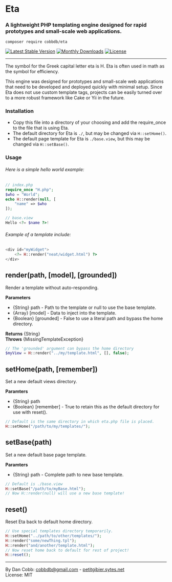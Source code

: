 # Eta
### A lightweight PHP templating engine designed for rapid prototypes and small-scale web applications.

    composer require cobbdb/eta

[![Latest Stable Version](https://poser.pugx.org/cobbdb/eta/version.svg)](https://packagist.org/packages/cobbdb/eta) [![Monthly Downloads](https://poser.pugx.org/cobbdb/eta/d/monthly.svg)](https://packagist.org/packages/cobbdb/eta) [![License](https://poser.pugx.org/cobbdb/eta/license.svg)](https://packagist.org/packages/cobbdb/eta)

---
The symbol for the Greek capital letter eta is H. Eta is often used in math as the symbol for efficiency.

This engine was designed for prototypes and small-scale web applications that need to be developed and deployed quickly with minimal setup. Since Eta does not use custom template tags, projects can be easily turned over to a more robust framework like Cake or Yii in the future.

### Installation
* Copy this file into a directory of your choosing and add the require_once to the file that is using Eta.
* The default directory for Eta is ```./```, but may be changed via ```H::setHome()```.
* The default page template for Eta is ```./base.view```, but this may be changed via ```H::setBase()```.

### Usage
###### Here is a simple hello world example:
```php
// index.php
require_once "H.php";
$who = "World";
echo H::render(null, [
    "name" => $who
]);
```
```php
// base.view
Hello <?= $name ?>!
```

###### Example of a template include:
```php
<div id="myWidget">
    <?= H::render("neat/widget.html") ?>
</div>
```


## render(path, [model], [grounded])
Render a template without auto-responding.

**Parameters**
* {String} path - Path to the template or null to use the base template.
* {Array} [model] - Data to inject into the template.
* {Boolean} [grounded] - False to use a literal path and bypass the home directory.

**Returns** {String}  
**Throws** {MissingTemplateException}

```php
// The 'grounded' argument can bypass the home directory
$myView = H::render("../my/template.html", [], false);
```


## setHome(path, [remember])
Set a new default views directory.

**Paramters**
* {String} path
* {Boolean} [remember] - True to retain this as the default directory for use with reset().

```php
// Default is the same directory in which eta.php file is placed.
H::setHome("/path/to/my/templates/");
```


## setBase(path)
Set a new default base page template.

**Paramters**
* {String} path - Complete path to new base template.

```php
// Default is ./base.view
H::setBase("/path/to/myBase.html");
// Now H::render(null) will use a new base template!
```


## reset()
Reset Eta back to default home directory.

```php
// Use special templates directory temporarily.
H::setHome("../path/to/other/templates/");
H::render("some/newThing.tpl");
H::render("and/another/template.html");
// Now reset home back to default for rest of project!
H::reset();
```

---
By Dan Cobb: <cobbdb@gmail.com> - [petitgibier.sytes.net](http://petitgibier.sytes.net)  
License: MIT
